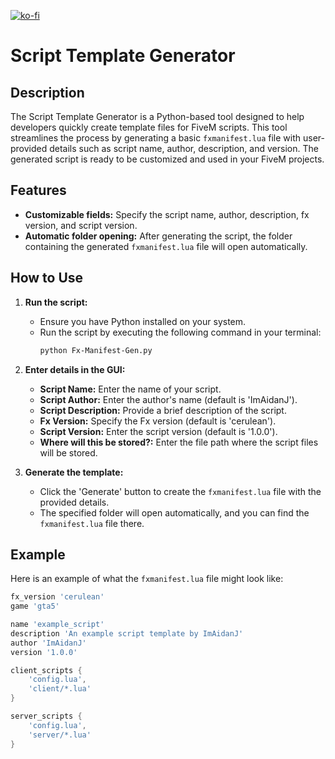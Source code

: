 [![ko-fi](https://ko-fi.com/img/githubbutton_sm.svg)](https://ko-fi.com/S6S310DONO)
# Script Template Generator

## Description

The Script Template Generator is a Python-based tool designed to help developers quickly create template files for FiveM scripts. This tool streamlines the process by generating a basic `fxmanifest.lua` file with user-provided details such as script name, author, description, and version. The generated script is ready to be customized and used in your FiveM projects.

## Features

- **Customizable fields:** Specify the script name, author, description, fx version, and script version.
- **Automatic folder opening:** After generating the script, the folder containing the generated `fxmanifest.lua` file will open automatically.

## How to Use

1. **Run the script:**
   - Ensure you have Python installed on your system.
   - Run the script by executing the following command in your terminal:
     ```bash
     python Fx-Manifest-Gen.py
     ```

2. **Enter details in the GUI:**
   - **Script Name:** Enter the name of your script.
   - **Script Author:** Enter the author's name (default is 'ImAidanJ').
   - **Script Description:** Provide a brief description of the script.
   - **Fx Version:** Specify the Fx version (default is 'cerulean').
   - **Script Version:** Enter the script version (default is '1.0.0').
   - **Where will this be stored?:** Enter the file path where the script files will be stored.

3. **Generate the template:**
   - Click the 'Generate' button to create the `fxmanifest.lua` file with the provided details.
   - The specified folder will open automatically, and you can find the `fxmanifest.lua` file there.

## Example

Here is an example of what the `fxmanifest.lua` file might look like:

```lua
fx_version 'cerulean'
game 'gta5'

name 'example_script'
description 'An example script template by ImAidanJ'
author 'ImAidanJ'
version '1.0.0'

client_scripts {
    'config.lua',
    'client/*.lua'
}

server_scripts {
    'config.lua',
    'server/*.lua'
}
